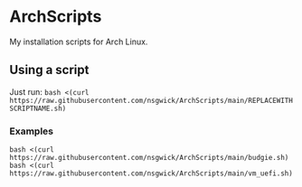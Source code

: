 # ArchScripts
My installation scripts for Arch Linux.

## Using a script
Just run: `bash <(curl https://raw.githubusercontent.com/nsgwick/ArchScripts/main/REPLACEWITHSCRIPTNAME.sh)`
### Examples
`bash <(curl https://raw.githubusercontent.com/nsgwick/ArchScripts/main/budgie.sh)`
`bash <(curl https://raw.githubusercontent.com/nsgwick/ArchScripts/main/vm_uefi.sh)`
